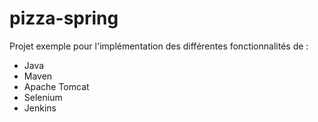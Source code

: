 # pizza-spring

Projet exemple pour l'implémentation des différentes fonctionnalités de :
- Java
- Maven
- Apache Tomcat
- Selenium
- Jenkins
